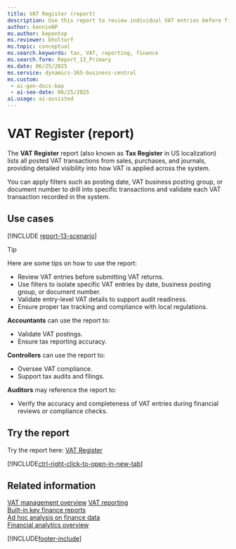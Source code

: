```yaml
---
title: VAT Register (report)
description: Use this report to review individual VAT entries before filing, or when investigating discrepancies in tax calculations. Displays all VAT entries from posted sales, purchases, and journals. Use filters such as posting date, VAT business posting group, or document number to drill into specific transactions.
author: kennieNP
ms.author: kepontop
ms.reviewer: bholtorf
ms.topic: conceptual
ms.search.keywords: tax, VAT, reporting, finance
ms.search.form: Report_13_Primary
ms.date: 06/25/2025
ms.service: dynamics-365-business-central
ms.custom:
 - ai-gen-docs-bap
 - ai-seo-date: 06/25/2025
ai.usage: ai-assisted
---
```


# VAT Register (report)

The **VAT Register** report (also known as **Tax Register** in US localization) lists all posted VAT transactions from sales, purchases, and journals, providing detailed visibility into how VAT is applied across the system.

You can apply filters such as posting date, VAT business posting group, or document number to drill into specific transactions and validate each VAT transaction recorded in the system.

## Use cases

[!INCLUDE [report-13-scenario](../includes/report-13-scenario-include.md)]

> [!TIP]
> Here are some tips on how to use the report:
>
> * Review VAT entries before submitting VAT returns.
> * Use filters to isolate specific VAT entries by date, business posting group, or document number.
> * Validate entry-level VAT details to support audit readiness.
> * Ensure proper tax tracking and compliance with local regulations.

**Accountants** can use the report to:
- Validate VAT postings.
- Ensure tax reporting accuracy.

**Controllers** can use the report to:
- Oversee VAT compliance.
- Support tax audits and filings.

**Auditors** may reference the report to:
- Verify the accuracy and completeness of VAT entries during financial reviews or compliance checks.


## Try the report

Try the report here: [VAT Register](https://businesscentral.dynamics.com?report=13)

[!INCLUDE[ctrl-right-click-to-open-in-new-tab](../includes/ctrl-right-click-to-open-in-new-tab.md)]

## Related information

[VAT management overview](../finance-manage-vat.md) 
[VAT reporting](../finance-vat-reporting.md)   
[Built-in key finance reports](../finance-reports.md)  
[Ad hoc analysis on finance data](../ad-hoc-analysis-finance.md)  
[Financial analytics overview](../bi.md)  

[!INCLUDE[footer-include](../includes/footer-banner.md)]